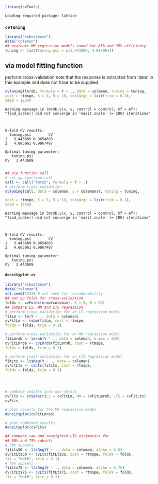 

```R
library(cvTools)
```

    Loading required package: lattice


### ``cvTuning``


```R
library("robustbase")
data("coleman")
## evaluate MM regression models tuned for 85% and 95% efficiency
tuning <- list(tuning.psi = c(3.443689, 4.685061))


```

## via model fitting function
perform cross-validation
note that the response is extracted from 'data' in
this example and does not have to be supplied



```R
cvTuning(lmrob, formula = Y ~ ., data = coleman, tuning = tuning,
cost = rtmspe, K = 5, R = 10, costArgs = list(trim = 0.1),
seed = 1234)
```

    Warning message in lmrob.S(x, y, control = control, mf = mf):
    "find_scale() did not converge in 'maxit.scale' (= 200) iterations"


    
    5-fold CV results:
      tuning.psi        CV
    1   3.443689 0.9654683
    2   4.685061 0.9867407
    
    Optimal tuning parameter:
       tuning.psi
    CV   3.443689



```R

## via function call
# set up function call
call <- call("lmrob", formula = Y ~ .)
# perform cross-validation
cvTuning(call, data = coleman, y = coleman$Y, tuning = tuning,

cost = rtmspe, K = 5, R = 10, costArgs = list(trim = 0.1),
seed = 1234)
```

    Warning message in lmrob.S(x, y, control = control, mf = mf):
    "find_scale() did not converge in 'maxit.scale' (= 200) iterations"


    
    5-fold CV results:
      tuning.psi        CV
    1   3.443689 0.9654683
    2   4.685061 0.9867407
    
    Optimal tuning parameter:
       tuning.psi
    CV   3.443689


#### ``densityplot.cv``


```R
library("robustbase")
data("coleman")
set.seed(1234) # set seed for reproducibility
## set up folds for cross-validation
folds <- cvFolds(nrow(coleman), K = 5, R = 50)
## compare LS, MM and LTS regression
# perform cross-validation for an LS regression model
fitLm <- lm(Y ~ ., data = coleman)
cvFitLm <- cvLm(fitLm, cost = rtmspe,
folds = folds, trim = 0.1)
```


```R
# perform cross-validation for an MM regression model
fitLmrob <- lmrob(Y ~ ., data = coleman, k.max = 500)
cvFitLmrob <- cvLmrob(fitLmrob, cost = rtmspe,
folds = folds, trim = 0.1)
```


```R
# perform cross-validation for an LTS regression model
fitLts <- ltsReg(Y ~ ., data = coleman)
cvFitLts <- cvLts(fitLts, cost = rtmspe,
folds = folds, trim = 0.1)
```


```R



# combine results into one object
cvFits <- cvSelect(LS = cvFitLm, MM = cvFitLmrob, LTS = cvFitLts)
cvFits

```


```R
# plot results for the MM regression model
densityplot(cvFitLmrob)
```


```R
# plot combined results
densityplot(cvFits)

```


```R
## compare raw and reweighted LTS estimators for
## 50% and 75% subsets
# 50% subsets
fitLts50 <- ltsReg(Y ~ ., data = coleman, alpha = 0.5)
cvFitLts50 <- cvLts(fitLts50, cost = rtmspe, folds = folds,
fit = "both", trim = 0.1)
# 75% subsets
fitLts75 <- ltsReg(Y ~ ., data = coleman, alpha = 0.75)
cvFitLts75 <- cvLts(fitLts75, cost = rtmspe, folds = folds,
fit = "both", trim = 0.1)
```
